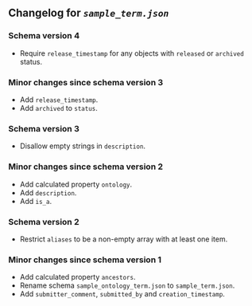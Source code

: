 ## Changelog for *`sample_term.json`*

### Schema version 4

* Require `release_timestamp` for any objects with `released` or `archived` status.

### Minor changes since schema version 3

* Add `release_timestamp`.
* Add `archived` to `status`.

### Schema version 3

* Disallow empty strings in `description`.

### Minor changes since schema version 2

* Add calculated property `ontology`.
* Add `description`.
* Add `is_a`.

### Schema version 2

* Restrict `aliases` to be a non-empty array with at least one item.

### Minor changes since schema version 1

* Add calculated property `ancestors`.
* Rename schema `sample_ontology_term.json` to `sample_term.json`.
* Add `submitter_comment`, `submitted_by` and `creation_timestamp`.
